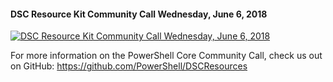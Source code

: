 ﻿#### DSC Resource Kit Community Call  Wednesday, June 6, 2018

[![DSC Resource Kit Community Call  Wednesday, June 6, 2018](https://i4.ytimg.com/vi/GPN-3MB6yfM/hqdefault.jpg "DSC Resource Kit Community Call  Wednesday, June 6, 2018")](https://www.youtube.com/watch?v=GPN-3MB6yfM)

For more information on the PowerShell Core Community Call, check us out on GitHub: 
https://github.com/PowerShell/DSCResources


